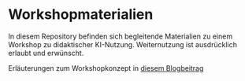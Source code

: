 # Workshopmaterialien

In diesem Repository befinden sich begleitende Materialien zu einem Workshop zu didaktischer KI-Nutzung. Weiternutzung ist ausdrücklich erlaubt und erwünscht.

Erläuterungen zum Workshopkonzept in [diesem Blogbeitrag](https://ebildungslabor.de/blog/didaktische-ki-nutzung/)

